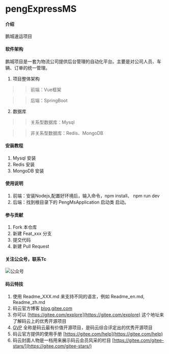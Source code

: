 # pengExpressMS

#### 介绍
鹏城速运项目

#### 软件架构

鹏城项目是一套为物流公司提供后台管理的自动化平台。主要是对公司人员、车辆、订单的统一管理。

1. 项目整体架构

>> 前端：Vue框架

>> 后端：SpringBoot

2. 数据库

>> 关系型数据库：Mysql

>> 非关系型数据库：Redis、MongoDB

#### 安装教程

1.  Mysql 安装
2.  Redis 安装
3.  MongoDB 安装

#### 使用说明

1.  前端：安装Nodejs,配置好环境后，输入命令，npm install、 npm run dev
2.  后端：找到根目录下的 PengMsApplication 启动类 启动。

#### 参与贡献

1.  Fork 本仓库
2.  新建 Feat_xxx 分支
3.  提交代码
4.  新建 Pull Request

#### 关注公众号，联系Tc


![公众号](https://oscimg.oschina.net/oscnet/3486100aede7d2a0a4f8386895edbd21aab.jpg "公众号")


#### 码云特技

1.  使用 Readme\_XXX.md 来支持不同的语言，例如 Readme\_en.md, Readme\_zh.md
2.  码云官方博客 [blog.gitee.com](https://blog.gitee.com)
3.  你可以 [https://gitee.com/explore](https://gitee.com/explore) 这个地址来了解码云上的优秀开源项目
4.  [GVP](https://gitee.com/gvp) 全称是码云最有价值开源项目，是码云综合评定出的优秀开源项目
5.  码云官方提供的使用手册 [https://gitee.com/help](https://gitee.com/help)
6.  码云封面人物是一档用来展示码云会员风采的栏目 [https://gitee.com/gitee-stars/](https://gitee.com/gitee-stars/)
